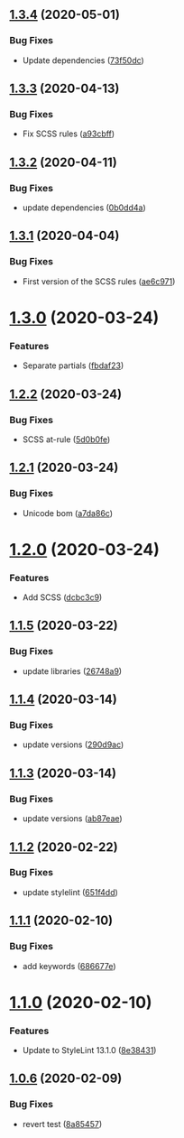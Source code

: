 ## [1.3.4](https://github.com/bfmatei/stylelint-config/compare/v1.3.3...v1.3.4) (2020-05-01)


### Bug Fixes

* Update dependencies ([73f50dc](https://github.com/bfmatei/stylelint-config/commit/73f50dc1d340c77af6e2a486754bfe287d67dbb0))

## [1.3.3](https://github.com/bfmatei/stylelint-config/compare/v1.3.2...v1.3.3) (2020-04-13)


### Bug Fixes

* Fix SCSS rules ([a93cbff](https://github.com/bfmatei/stylelint-config/commit/a93cbff4fa42351135c352e6925e58dd59126f68))

## [1.3.2](https://github.com/bfmatei/stylelint-config/compare/v1.3.1...v1.3.2) (2020-04-11)


### Bug Fixes

* update dependencies ([0b0dd4a](https://github.com/bfmatei/stylelint-config/commit/0b0dd4aa60c865ba9c79233bb907733ee63b8214))

## [1.3.1](https://github.com/bfmatei/stylelint-config/compare/v1.3.0...v1.3.1) (2020-04-04)


### Bug Fixes

* First version of the SCSS rules ([ae6c971](https://github.com/bfmatei/stylelint-config/commit/ae6c971f98d083b0f2ed69d932cda7186412cc4f))

# [1.3.0](https://github.com/bfmatei/stylelint-config/compare/v1.2.2...v1.3.0) (2020-03-24)


### Features

* Separate partials ([fbdaf23](https://github.com/bfmatei/stylelint-config/commit/fbdaf236257623a1dec6f2a9c21713ad0de54a2a))

## [1.2.2](https://github.com/bfmatei/stylelint-config/compare/v1.2.1...v1.2.2) (2020-03-24)


### Bug Fixes

* SCSS at-rule ([5d0b0fe](https://github.com/bfmatei/stylelint-config/commit/5d0b0fefba97e4ad6b96957160b562b904f79266))

## [1.2.1](https://github.com/bfmatei/stylelint-config/compare/v1.2.0...v1.2.1) (2020-03-24)


### Bug Fixes

* Unicode bom ([a7da86c](https://github.com/bfmatei/stylelint-config/commit/a7da86c7638458d8f2fd1b00c1498711b18ac6d6))

# [1.2.0](https://github.com/bfmatei/stylelint-config/compare/v1.1.5...v1.2.0) (2020-03-24)


### Features

* Add SCSS ([dcbc3c9](https://github.com/bfmatei/stylelint-config/commit/dcbc3c9216e51bc49bc6e8662a30c6ed9c8e013c))

## [1.1.5](https://github.com/bfmatei/stylelint-config/compare/v1.1.4...v1.1.5) (2020-03-22)


### Bug Fixes

* update libraries ([26748a9](https://github.com/bfmatei/stylelint-config/commit/26748a966df3522b62eb0c142e571db46334749e))

## [1.1.4](https://github.com/bfmatei/stylelint-config/compare/v1.1.3...v1.1.4) (2020-03-14)


### Bug Fixes

* update versions ([290d9ac](https://github.com/bfmatei/stylelint-config/commit/290d9ac4bfe487e5742b32b05707891c68590440))

## [1.1.3](https://github.com/bfmatei/stylelint-config/compare/v1.1.2...v1.1.3) (2020-03-14)


### Bug Fixes

* update versions ([ab87eae](https://github.com/bfmatei/stylelint-config/commit/ab87eae708bb0f096786196c13029e5f7c532446))

## [1.1.2](https://github.com/bfmatei/stylelint-config/compare/v1.1.1...v1.1.2) (2020-02-22)


### Bug Fixes

* update stylelint ([651f4dd](https://github.com/bfmatei/stylelint-config/commit/651f4dd1d49abc6e95eac7bbc54544d27bc26a93))

## [1.1.1](https://github.com/bfmatei/stylelint-config/compare/v1.1.0...v1.1.1) (2020-02-10)


### Bug Fixes

* add keywords ([686677e](https://github.com/bfmatei/stylelint-config/commit/686677e80b7c5eaa38b04923c1fd028b3f1158cf))

# [1.1.0](https://github.com/bfmatei/stylelint-config/compare/v1.0.6...v1.1.0) (2020-02-10)


### Features

* Update to StyleLint 13.1.0 ([8e38431](https://github.com/bfmatei/stylelint-config/commit/8e3843103babe92cfd9c58c414f966f4b4d639b0))

## [1.0.6](https://github.com/bfmatei/stylelint-config/compare/v1.0.5...v1.0.6) (2020-02-09)


### Bug Fixes

* revert test ([8a85457](https://github.com/bfmatei/stylelint-config/commit/8a85457226a3e08e48378c0b5515bb5b3419081e))
